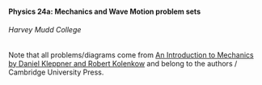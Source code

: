 #### Physics 24a: Mechanics and Wave Motion problem sets
###### Harvey Mudd College

Note that all problems/diagrams come from [An Introduction to Mechanics by Daniel Kleppner and Robert Kolenkow](http://www.amazon.com/gp/product/0521198119?gwSec=1&psc=1&redirect=true&ref_=oh_aui_detailpage_o00_s00) and belong to the authors / Cambridge University Press.
